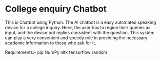 # College enquiry Chatbot
This is Chatbot using Python.
The AI chatbot is a easy automated speaking device for a college inquiry. Here, the user has to region their queries as input, and the device bot replies consistent with the question. This system can play a very convenient and speedy role in providing the necessary academic information  to those who ask for it.

Requirements:-
pip
NumPy
nltk
tensorflow
random
